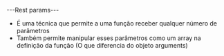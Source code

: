 ---Rest params---

- É uma técnica que permite a uma função receber qualquer número de parâmetros
- Também permite manipular esses parâmetros como um array na definição da função (O que diferencia do objeto arguments)